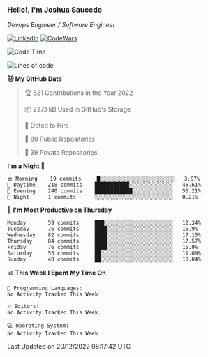 ### Hello!, I'm Joshua Saucedo
*Devops Engineer / Software Engineer*  

[![LinkedIn](https://img.shields.io/badge/LinkedIn-0073b1?logo=linkedin&style=flat-square&logoColor=white)](https://www.linkedin.com/in/joshua-nathanael-saucedo-uriarte-bb0336169/)
[![CodeWars](https://www.codewars.com/users/joshuansu0897/badges/micro)](https://www.codewars.com/users/joshuansu0897)

<!--START_SECTION:waka-->
![Code Time](http://img.shields.io/badge/Code%20Time-296%20hrs%2054%20mins-blue)

![Lines of code](https://img.shields.io/badge/From%20Hello%20World%20I%27ve%20Written-1%20Million%20lines%20of%20code-blue)

**🐱 My GitHub Data** 

> 🏆 821 Contributions in the Year 2022
 > 
> 📦 227.1 kB Used in GitHub's Storage 
 > 
> 💼 Opted to Hire
 > 
> 📜 80 Public Repositories 
 > 
> 🔑 39 Private Repositories  
 > 
**I'm a Night 🦉** 

```text
🌞 Morning    19 commits     █░░░░░░░░░░░░░░░░░░░░░░░░   3.97% 
🌆 Daytime    218 commits    ███████████░░░░░░░░░░░░░░   45.61% 
🌃 Evening    240 commits    ████████████░░░░░░░░░░░░░   50.21% 
🌙 Night      1 commits      ░░░░░░░░░░░░░░░░░░░░░░░░░   0.21%

```
📅 **I'm Most Productive on Thursday** 

```text
Monday       59 commits     ███░░░░░░░░░░░░░░░░░░░░░░   12.34% 
Tuesday      76 commits     ████░░░░░░░░░░░░░░░░░░░░░   15.9% 
Wednesday    82 commits     ████░░░░░░░░░░░░░░░░░░░░░   17.15% 
Thursday     84 commits     ████░░░░░░░░░░░░░░░░░░░░░   17.57% 
Friday       76 commits     ████░░░░░░░░░░░░░░░░░░░░░   15.9% 
Saturday     53 commits     ██░░░░░░░░░░░░░░░░░░░░░░░   11.09% 
Sunday       48 commits     ██░░░░░░░░░░░░░░░░░░░░░░░   10.04%

```


📊 **This Week I Spent My Time On** 

```text
💬 Programming Languages: 
No Activity Tracked This Week

🔥 Editors: 
No Activity Tracked This Week

💻 Operating System: 
No Activity Tracked This Week

```


 Last Updated on 20/12/2022 08:17:42 UTC
<!--END_SECTION:waka-->
